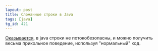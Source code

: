 ```yaml
---
layout: post
title: Сломанные строки в Java
tags: [java]
tg_id: 421
---
```

[Оказывается](https://wouter.coekaerts.be/2023/breaking-string), в java строки не потокобезопасны, и можно получить весьма прикольное поведение, используя "нормальный" код.

